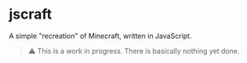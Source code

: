 # jscraft
A simple "recreation" of Minecraft, written in JavaScript.

> ⚠️ This is a work in progress. There is basically nothing yet done.
